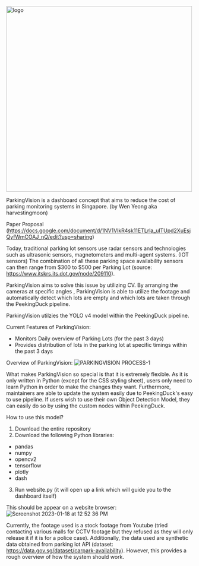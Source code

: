 
<img width="500" alt="logo" src="https://user-images.githubusercontent.com/81916103/213084910-7ab22d82-29e8-492e-a590-d25dfd7a2707.png">


ParkingVision is a dashboard concept that aims to reduce the cost of parking monitoring systems in Singapore. (by Wen Yeong aka harvestingmoon)

Paper Proposal (https://docs.google.com/document/d/1NV1VlkR4sk11ETLrla_ulTUpd2XuEsjQyfWmCOAJ_nQ/edit?usp=sharing)

Today, traditional parking lot sensors use radar sensors and technologies such as ultrasonic sensors, magnetometers and multi-agent systems. (IOT sensors) The combination of all these parking space availability sensors can then range from $300 to $500 per Parking Lot (source: https://www.itskrs.its.dot.gov/node/209110). 

ParkingVision aims to solve this issue by utilizing CV. By arranging the cameras at specific angles , ParkingVision is able to utilize the footage and automatically detect which lots are empty and which lots are taken through the PeekingDuck pipeline. 

ParkingVision utilzies the YOLO v4 model within the PeekingDuck pipeline.

Current Features of ParkingVision:
- Monitors Daily overview of Parking Lots (for the past 3 days)
- Provides distribution of lots in the parking lot at specific timings within the past 3 days

Overview of ParkingVision:
![PARKINGVISION PROCESS-1](https://user-images.githubusercontent.com/81916103/213085371-e420355b-5256-4e2b-90b3-7f32763444e8.png)


What makes ParkingVision so special is that it is extremely flexible. As it is only written in Python (except for the CSS styling sheet), users only need to learn Python in order to make the changes they want. Furthermore, maintainers are able to update the system easily due to PeekingDuck's easy to use pipeline. If users wish to use their own Object Detection Model, they can easily do so by using the custom nodes within PeekingDuck.


How to use this model?
1. Download the entire repository
2. Download the following Python libraries: 
 - pandas
 - numpy
 - opencv2
 - tensorflow
 - plotly
 - dash

3. Run website.py (it will open up a link which will guide you to the dashboard itself)

This should be appear on a website browser: 
![Screenshot 2023-01-18 at 12 52 36 PM](https://user-images.githubusercontent.com/81916103/213087171-f855c183-f892-43d4-ba0c-15785419b694.png)


Currently, the footage used is a stock footage from Youtube (tried contacting various malls for CCTV footage but they refused as they will only release it if it is for a police case). Additionally, the data used are synthetic data obtained from parking lot API (dataset: https://data.gov.sg/dataset/carpark-availability). However, this provides a rough overview of how the system should work. 
